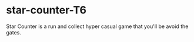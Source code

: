 # star-counter-T6
Star Counter is a run and collect hyper casual game that you'll be avoid the gates.
